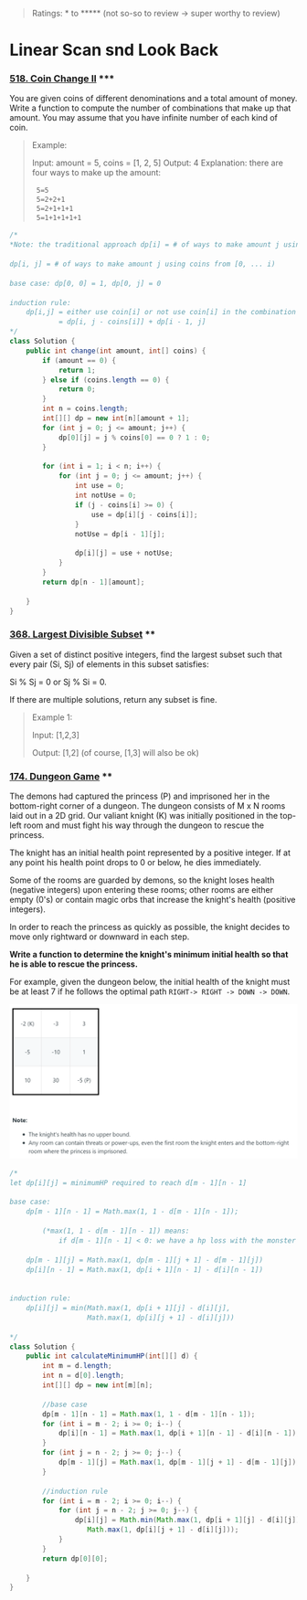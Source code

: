 > Ratings: * to ***** (not so-so to review -> super worthy to review)

# Linear Scan snd Look Back 

### [518. Coin Change II](https://leetcode.com/problems/coin-change-2/) ***

You are given coins of different denominations and a total amount of money. Write a function to compute the number of combinations that make up that amount. You may assume that you have infinite number of each kind of coin.
> Example:
>
> Input: amount = 5, coins = [1, 2, 5]
>  Output: 4
>  Explanation: there are four ways to make up the amount:
>
>      5=5
>      5=2+2+1
>      5=2+1+1+1
>      5=1+1+1+1+1

```java
/*
*Note: the traditional approach dp[i] = # of ways to make amount j using all coins would not work, since duplicated value are included

dp[i, j] = # of ways to make amount j using coins from [0, ... i)

base case: dp[0, 0] = 1, dp[0, j] = 0

induction rule:
    dp[i,j] = either use coin[i] or not use coin[i] in the combination
            = dp[i, j - coins[i]] + dp[i - 1, j]
*/
class Solution {
    public int change(int amount, int[] coins) {
        if (amount == 0) {
            return 1;
        } else if (coins.length == 0) {
            return 0;
        }
        int n = coins.length;
        int[][] dp = new int[n][amount + 1];
        for (int j = 0; j <= amount; j++) {
            dp[0][j] = j % coins[0] == 0 ? 1 : 0;
        }
        
        for (int i = 1; i < n; i++) {
            for (int j = 0; j <= amount; j++) {
                int use = 0;
                int notUse = 0;
                if (j - coins[i] >= 0) {
                    use = dp[i][j - coins[i]];
                }
                notUse = dp[i - 1][j];
                
                dp[i][j] = use + notUse;
            }
        }
        return dp[n - 1][amount];
        
    }
}
```

### [368. Largest Divisible Subset](https://leetcode.com/problems/largest-divisible-subset/)   **

Given a set of distinct positive integers, find the largest subset such that every pair (Si, Sj) of elements in this subset satisfies:

Si % Sj = 0 or Sj % Si = 0.

If there are multiple solutions, return any subset is fine.

>Example 1:
>
>Input: [1,2,3]
>
>Output: [1,2] (of course, [1,3] will also be ok)

### [174. Dungeon Game](https://leetcode.com/problems/dungeon-game/) **

The demons had captured the princess (P) and imprisoned her in the bottom-right corner of a dungeon. The dungeon consists of M x N rooms laid out in a 2D grid. Our valiant knight (K) was initially positioned in the top-left room and must fight his way through the dungeon to rescue the princess.

The knight has an initial health point represented by a positive integer. If at any point his health point drops to 0 or below, he dies immediately.

Some of the rooms are guarded by demons, so the knight loses health (negative integers) upon entering these rooms; other rooms are either empty (0's) or contain magic orbs that increase the knight's health (positive integers).

In order to reach the princess as quickly as possible, the knight decides to move only rightward or downward in each step.

 

**Write a function to determine the knight's minimum initial health so that he is able to rescue the princess.**

For example, given the dungeon below, the initial health of the knight must be at least 7 if he follows the optimal path `RIGHT-> RIGHT -> DOWN -> DOWN`.

![](../rsrc/174eg.png)

```java
/*
let dp[i][j] = minimumHP required to reach d[m - 1][n - 1]

base case:
    dp[m - 1][n - 1] = Math.max(1, 1 - d[m - 1][n - 1]);
    
        (*max(1, 1 - d[m - 1][n - 1]) means:
            if d[m - 1][n - 1] < 0: we have a hp loss with the monster and thus we take -d[m - 1][n - 1] and + 1 for we need at least 1 hp to survive)
    
    dp[m - 1][j] = Math.max(1, dp[m - 1][j + 1] - d[m - 1][j])
    dp[i][n - 1] = Math.max(1, dp[i + 1][n - 1] - d[i][n - 1])
    
    
induction rule:
    dp[i][j] = min(Math.max(1, dp[i + 1][j] - d[i][j],
                   Math.max(1, dp[i][j + 1] - d[i][j]))
    
*/
class Solution {
    public int calculateMinimumHP(int[][] d) {
        int m = d.length;
        int n = d[0].length;
        int[][] dp = new int[m][n];
        
        //base case
        dp[m - 1][n - 1] = Math.max(1, 1 - d[m - 1][n - 1]);
        for (int i = m - 2; i >= 0; i--) {
            dp[i][n - 1] = Math.max(1, dp[i + 1][n - 1] - d[i][n - 1]);
        }
        for (int j = n - 2; j >= 0; j--) {
            dp[m - 1][j] = Math.max(1, dp[m - 1][j + 1] - d[m - 1][j]);
        }
        
        //induction rule
        for (int i = m - 2; i >= 0; i--) {
            for (int j = n - 2; j >= 0; j--) {
                dp[i][j] = Math.min(Math.max(1, dp[i + 1][j] - d[i][j]),
                   Math.max(1, dp[i][j + 1] - d[i][j]));
            }
        }
        return dp[0][0];
        
    }
}
```